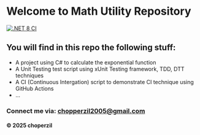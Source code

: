 # Welcome to Math Utility Repository
[![.NET 8 CI](https://github.com/Choperzil/MathUtility/actions/workflows/dotnet8CI.yml/badge.svg)](https://github.com/Choperzil/MathUtility/actions/workflows/dotnet8CI.yml)

## You will find in this repo the following stuff:

* A project using C# to calculate the exponential function
* A Unit Testing test script using xUnit Testing framework, TDD, DTT techniques
* A CI (Continuous Intergation) script to demonstrate CI technique using GitHub Actions
* ...

### Connect me via: chopperzil2005@gmail.com

#### &#169; 2025 choperzil